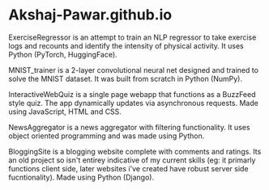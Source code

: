 # Akshaj-Pawar.github.io

ExerciseRegressor is an attempt to train an NLP regressor to take exercise logs and recounts and identify the intensity of physical activity. It uses Python (PyTorch, HuggingFace).

MNIST_trainer is a 2-layer convolutional neural net designed and trained to solve the MNIST dataset. It was built from scratch in Python (NumPy).

InteractiveWebQuiz is a single page webapp that functions as a BuzzFeed style quiz. The app dynamically updates via asynchronous requests. Made using JavaScript, HTML and CSS.

NewsAggregator is a news aggregator with filtering functionality. It uses object oriented programming and was made using Python.

BloggingSite is a blogging website complete with comments and ratings. Its an old project so isn't entirey indicative of my current skills (eg: it primarly functions client side, later websites i've created have robust server side fucntionality). Made using Python (Django).
